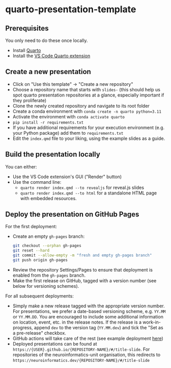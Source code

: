 # quarto-presentation-template

## Prerequisites

You only need to do these once locally. 
* Install [Quarto](https://quarto.org/docs/get-started/)
* Install the [VS Code Quarto extension](https://quarto.org/docs/get-started/hello/vscode.html)

## Create a new presentation

* Click on "Use this template" -> "Create a new repository"
* Choose a repository name that starts with `slides-` (this should help us spot quarto presentation repositories at a glance, especially important if they proliferate)
* Clone the newly created repository and navigate to its root folder
* Create a conda environment with `conda create -n quarto python=3.11`
* Activate the environment with `conda activate quarto`
* `pip install -r requirements.txt`
* If you have additional requirements for your execution environment (e.g. your Python package) add them to `requirements.txt`
* Edit the `index.qmd` file to your liking, using the example slides as a guide.

## Build the presentation locally

You can either:
* Use the VS Code extension's GUI ("Render" button)
* Use the command line:
  * `quarto render index.qmd --to revealjs` for reveal.js slides
  * `quarto render index.qmd --to html` for a standalone HTML page with embedded resources.

## Deploy the presentation on GitHub Pages
For the first deployment:
* Create an empty `gh-pages` branch:
  ```sh
  git checkout --orphan gh-pages
  git reset --hard
  git commit --allow-empty -m "fresh and empty gh-pages branch"
  git push origin gh-pages
  ```
* Review the repository Settings/Pages to ensure that deployment is enabled from the `gh-pages` branch.
* Make the first release on GitHub, tagged with a version number (see below for versioning schemes).

For all subsequent deployments:
* Simply make a new release tagged with the appropriate version number. For presentations, we prefer a date-based versioning scheme, e.g. `YY.MM` or `YY.MM.DD`. You are encouraged to include some additional information on location, event, etc. in the release notes. If the release is a work-in-progress, append `dev` to the version tag (`YY.MM.dev`) and tick the "Set as a pre-release" checkbox.
* GitHub actions will take care of the rest (see example deployment [here](https://neuroinformatics-unit.github.io/quarto-presentation-template/#/title-slide))
* Deployed presentations can be found at `https://{USER}.github.io/{REPOSITORY-NAME}/#/title-slide`. For repositories of the neuroinformatics-unit organisation, this redirects to `https://neuroinformatics.dev/{REPOSITORY-NAME}/#/title-slide`

